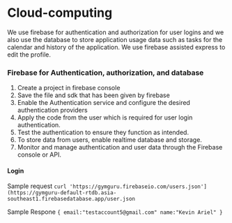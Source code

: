 # Cloud-computing
We use firebase for authentication and authorization for user logins and we also use the database to store application usage data such as tasks for the calendar and history of the application. We use firebase assisted express to edit the profile.
### Firebase for Authentication,  authorization, and database
1. Create a project in firebase console
2. Save the file and sdk that has been given by firebase
3. Enable the Authentication service and configure the desired authentication providers
4. Apply the code from the user which is required for user login authentication.
5. Test the authentication to ensure they function as intended.
6. To store data from users, enable realtime database and storage.
7. Monitor and manage authentication and user data through the Firebase console or API.


#### Login 
Sample request
`curl 'https://gymguru.firebaseio.com/users.json'](https://gymguru-default-rtdb.asia-southeast1.firebasedatabase.app/user.json`

Sample Respone
`{
email:"testaccount5@gmail.com"
name:"Kevin Ariel"
}`

